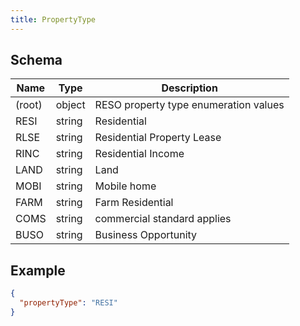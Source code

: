 ```yaml
---
title: PropertyType
---
```

## Schema

| Name | Type | Description |
|---|---|---|
| (root) | object | RESO property type enumeration values |
| RESI | string | Residential |
| RLSE | string | Residential Property Lease |
| RINC | string | Residential Income |
| LAND | string | Land |
| MOBI | string | Mobile home |
| FARM | string | Farm Residential |
| COMS | string | commercial standard applies |
| BUSO | string | Business Opportunity |

## Example



```json
{
  "propertyType": "RESI"
}
```
